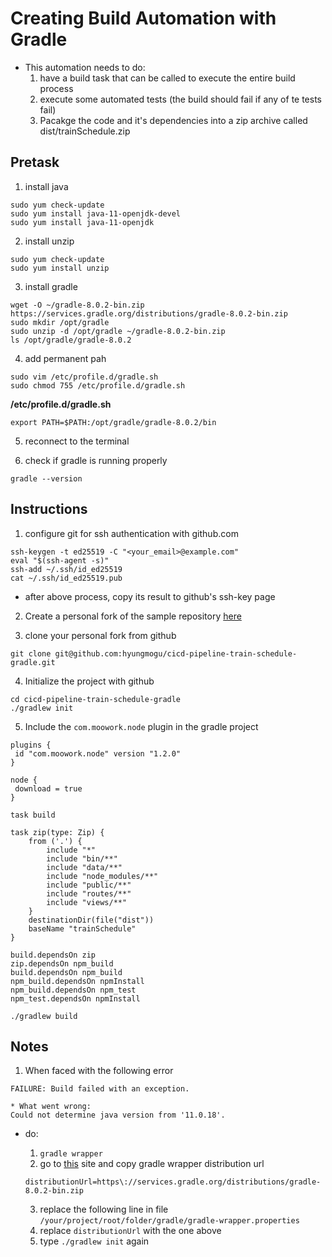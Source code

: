 # Creating Build Automation with Gradle


- This automation needs to do:
    1. have a build task that can be called to execute the entire build process
    2. execute some automated tests (the build should fail if any of te tests fail)
    3. Pacakge the code and it's dependencies into a zip archive called dist/trainSchedule.zip

## Pretask

1. install java

```
sudo yum check-update
sudo yum install java-11-openjdk-devel
sudo yum install java-11-openjdk
```

2. install unzip

```
sudo yum check-update
sudo yum install unzip
```

3. install gradle

```
wget -O ~/gradle-8.0.2-bin.zip https://services.gradle.org/distributions/gradle-8.0.2-bin.zip
sudo mkdir /opt/gradle
sudo unzip -d /opt/gradle ~/gradle-8.0.2-bin.zip
ls /opt/gradle/gradle-8.0.2
```

4. add permanent pah

```
sudo vim /etc/profile.d/gradle.sh
sudo chmod 755 /etc/profile.d/gradle.sh
```

**/etc/profile.d/gradle.sh**
```
export PATH=$PATH:/opt/gradle/gradle-8.0.2/bin
```

5. reconnect to the terminal

6. check if gradle is running properly

```
gradle --version
```

## Instructions

1. configure git for ssh authentication with github.com

```
ssh-keygen -t ed25519 -C "<your_email>@example.com"
eval "$(ssh-agent -s)"
ssh-add ~/.ssh/id_ed25519
cat ~/.ssh/id_ed25519.pub
```

- after above process, copy its result to github's ssh-key page


2. Create a personal fork of the sample repository [here](https://github.com/linuxacademy/cicd-pipeline-train-schedule-gradle)

3. clone your personal fork from github

```
git clone git@github.com:hyungmogu/cicd-pipeline-train-schedule-gradle.git
```

4. Initialize the project with github

```
cd cicd-pipeline-train-schedule-gradle
./gradlew init
```

5. Include the `com.moowork.node` plugin in the gradle project


```
plugins {
 id "com.moowork.node" version "1.2.0" 
}

node {
 download = true
}

task build

task zip(type: Zip) {
    from ('.') {
        include "*"
        include "bin/**"
        include "data/**"
        include "node_modules/**"
        include "public/**"
        include "routes/**"
        include "views/**"
    }
    destinationDir(file("dist"))
    baseName "trainSchedule"
}

build.dependsOn zip
zip.dependsOn npm_build
build.dependsOn npm_build
npm_build.dependsOn npmInstall
npm_build.dependsOn npm_test
npm_test.dependsOn npmInstall
```

```
./gradlew build
```

## Notes

1. When faced with the following error

```
FAILURE: Build failed with an exception.

* What went wrong:
Could not determine java version from '11.0.18'.
```
- do:
    1. `gradle wrapper`
    2. go to [this](https://docs.gradle.org/current/userguide/gradle_wrapper.html) site and copy gradle wrapper distribution url

    ```
    distributionUrl=https\://services.gradle.org/distributions/gradle-8.0.2-bin.zip
    ```

    3. replace the following line in file `/your/project/root/folder/gradle/gradle-wrapper.properties`
    4. replace `distributionUrl` with the one above
    5. type `./gradlew init` again

